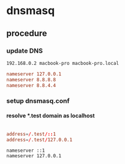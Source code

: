 # dnsmasq

## procedure

### update DNS

```:/etc/hosts
192.168.0.2 macbook-pro macbook-pro.local
```

```:/etc/resolv.conf
nameserver 127.0.0.1
nameserver 8.8.8.8
nameserver 8.8.4.4
```

### setup dnsmasq.conf

#### resolve **\*.test** domain as localhost

```conf:/usr/local/etc/dnsmasq.conf

address=/.test/::1
address=/.test/127.0.0.1
```

```:/etc/resolver/test
nameserver ::1
nameserver 127.0.0.1
```
